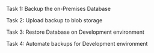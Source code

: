 Task 1: Backup the on-Premises Database

Task 2: Upload backup to blob storage

Task 3: Restore Database on Development environment

Task 4: Automate backups for Development environment